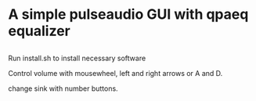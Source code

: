 # A simple pulseaudio GUI with qpaeq equalizer

##
Run install.sh to install necessary software

Control volume with mousewheel, left and right arrows or A and D.

change sink with number buttons.
